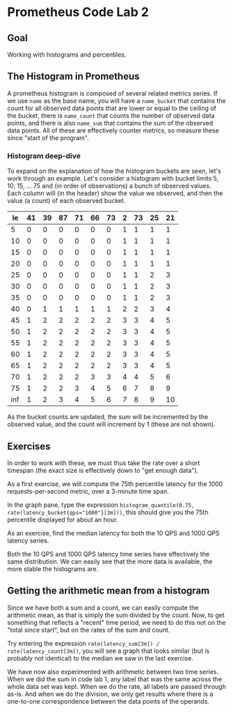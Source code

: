 # Prometheus Code Lab 2

## Goal

Working with histograms and percentiles.

## The Histogram in Prometheus

A prometheus histogram is composed of several related metrics series. If we use `name` as the base name, you will have a `name_bucket` that contains the count for all observed data points that are lower or equal to the ceiling of the bucket, there is `name_count` that counts the number of observed data points, and there is also `name_sum` that contains the sum of the observed data points. All of these are effectively counter metrics, so measure these since "start of the program".

### Histogram deep-dive

To expand on the explanation of how the histogram buckets are seen, let's work through an example. Let's consider a histogram with bucket limits 5, 10, 15, ... 75 and (in order of observations) a bunch of observed values. Each column will (in the header) show the value we observed, and then the value (a count) of each observed bucket.


| le | 41 | 39 | 87 | 71 | 66 | 73 |  2 | 73 | 25 | 21 |
| --- | --- | --- | --- | --- | ---- | --- | --- | --- | --- | --- |
| 5  | 0  | 0  | 0  | 0  | 0  | 0  | 1  | 1  | 1  | 1  |
| 10 | 0  | 0  | 0  | 0  | 0  | 0  | 1  | 1  | 1  | 1  |
| 15 | 0  | 0  | 0  | 0  | 0  | 0  | 1  | 1  | 1  | 1  |
| 20 | 0  | 0  | 0  | 0  | 0  | 0  | 1  | 1  | 1  | 1  |
| 25 | 0  | 0  | 0  | 0  | 0  | 0  | 1  | 1  | 2  | 3  |
| 30 | 0  | 0  | 0  | 0  | 0  | 0  | 1  | 1  | 2  | 3  |
| 35 | 0  | 0  | 0  | 0  | 0  | 0  | 1  | 1  | 2  | 3  |
| 40 | 0  | 1  | 1  | 1  | 1  | 1  | 2  | 2  | 3  | 4  |
| 45 | 1  | 2  | 2  | 2  | 2  | 2  | 3  | 3  | 4  | 5  |
| 50 | 1  | 2  | 2  | 2  | 2  | 2  | 3  | 3  | 4  | 5  |
| 55 | 1  | 2  | 2  | 2  | 2  | 2  | 3  | 3  | 4  | 5  |
| 60 | 1  | 2  | 2  | 2  | 2  | 2  | 3  | 3  | 4  | 5  |
| 65 | 1  | 2  | 2  | 2  | 2  | 2  | 3  | 3  | 4  | 5  |
| 70 | 1  | 2  | 2  | 2  | 3  | 3  | 4  | 4  | 5  | 6  |
| 75 | 1  | 2  | 2  | 3  | 4  | 5  | 6  | 7  | 8  | 9  |
|inf | 1  | 2  | 3  | 4  | 5  | 6  | 7  | 8  | 9  | 10  |

As the bucket counts are updated, the sum will be incremented by the observed value, and the count will increment by 1 (these are not shown).

## Exercises

In order to work with these, we must thus take the rate over a short timespan (the exact size is effectively down to "get enough data").

As a first exercise, we will compute the 75th percentile latency for the 1000 requests-per-second metric, over a 3-minute time span.

In the graph pane, type the expression `histogram_quantile(0.75, rate(latency_bucket{qps="1000"}[3m]))`, this should give you the 75th percentile displayed for about an hour.

As an exercise, find the median latency for both the 10 QPS and 1000 QPS latency series.

Both the 10 QPS and 1000 QPS latency time series have effectively the same distribution. We can easily see that the more data is available, the more stable the histograms are.

## Getting the arithmetic mean from a histogram

Since we have both a sum and a count, we can easily compute the arithmetic mean, as that is simply the sum divided by the count. Now, to get something that reflects a "recent" time period, we need to do this not on the "total since start", but on the rates of the sum and count.

Try entering the expression `rate(latency_sum[3m]) / rate(latency_count[3m])`, you will see a graph that looks similar (but is probably not identical) to the median we saw in the last exercise.

We have now also experimented with arithmetic between two time series. When we did the sum in code lab 1, any label that was the same across the whole data set was kept. When we do the rate, all labels are passed through as-is. And when we do the division, we only get results where there is a one-to-one correspondence between the data points of the operands.
